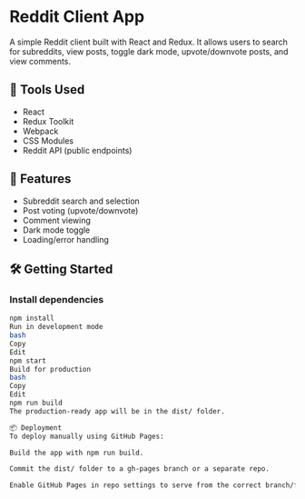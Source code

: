 # Reddit Client App

A simple Reddit client built with React and Redux. It allows users to search for subreddits, view posts, toggle dark mode, upvote/downvote posts, and view comments.

## 🔧 Tools Used
- React
- Redux Toolkit
- Webpack
- CSS Modules
- Reddit API (public endpoints)

## 🚀 Features
- Subreddit search and selection
- Post voting (upvote/downvote)
- Comment viewing
- Dark mode toggle
- Loading/error handling

## 🛠️ Getting Started

### Install dependencies
```bash
npm install
Run in development mode
bash
Copy
Edit
npm start
Build for production
bash
Copy
Edit
npm run build
The production-ready app will be in the dist/ folder.

📦 Deployment
To deploy manually using GitHub Pages:

Build the app with npm run build.

Commit the dist/ folder to a gh-pages branch or a separate repo.

Enable GitHub Pages in repo settings to serve from the correct branch/folder.
